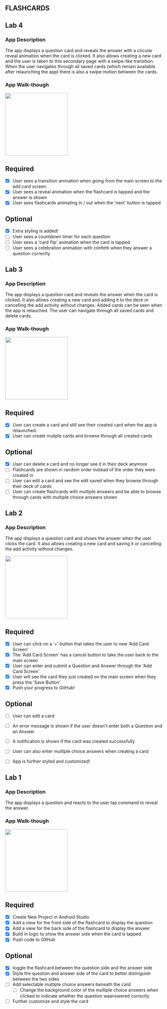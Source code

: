 ## FLASHCARDS

## Lab 4

### App Description
The app displays a question card and reveals the answer with a circular reveal animation when the card is clicked. It also allows creating a new card and the user is taken to this secondary page with a swipe-like transition. When the user navigates through all saved cards (which remain available after relaunching the app) there is also a swipe motion between the cards.

### App Walk-though
<img src="http://g.recordit.co/CWpTW2xlbI.gif" width=200><br>

## Required
- [x] User sees a transition animation when going from the main screen to the add card screen.
- [x] User sees a reveal animation when the flashcard is tapped and the answer is shown
- [x] User sees flashcards animating in / out when the 'next' button is tapped

## Optional
- [x] Extra styling is added!
- [ ] User sees a countdown timer for each question
- [ ] User sees a 'card flip' animation when the card is tapped
- [ ] User sees a celebration animation with confetti when they answer a question correctly

## Lab 3

### App Description
The app displays a question card and reveals the answer when the card is clicked. It also allows creating a new card and adding it to the deck or cancelling the add activity without changes. Added cards can be seen when the app is relauched. The user can navigate through all saved cards and delete cards.

### App Walk-though
<img src="http://g.recordit.co/jlXQJ1PO84.gif" width=200><br>

## Required
- [x] User can create a card and still see their created card when the app is relaunched.
- [x] User can create muliple cards and browse through all created cards

## Optional
- [x] User can delete a card and no longer see it in their deck anymore
- [ ] Flashcards are shown in random order instead of the order they were created in
- [ ] User can edit a card and see the edit saved when they browse through their deck of cards
- [ ] User can create flashcards with multiple answers and be able to browse through cards with multiple choice answers shown

## Lab 2

### App Description
The app displays a question card and shows the answer when the user clicks the card. It also allows creating a new card and saving it or cancelling the add activity without changes. 

<img src="http://g.recordit.co/UoeEqvVbXy.gif" width=200><br>

## Required
- [x] User can click on a ‘+’ button that takes the user to new ‘Add Card Screen’
- [x] The 'Add Card Screen' has a cancel button to take the user back to the main screen
- [x] User can enter and submit a Question and Answer through the 'Add Card Screen'
- [x] User will see the card they just created on the main screen when they press the 'Save Button'
- [x] Push your progress to GitHub!

## Optional
- [ ] User can edit a card
- [ ] An error message is shown if the user doesn't enter both a Question and an Answer
- [ ] A notification is shown if the card was created successfully
- [ ] User can also enter multiple choice answers when creating a card
- [ ] App is further styled and customized!


## Lab 1

### App Description
The app displays a question and reacts to the user tap command to reveal the answer.

### App Walk-though
<img src="http://g.recordit.co/c5AGXQaRxK.gif" width=200><br>

## Required
- [x] Create New Project in Android Studio
- [x] Add a view for the front side of the flashcard to display the question
- [x] Add a view for the back side of the flashcard to display the answer
- [x] Build in logic to show the answer side when the card is tapped
- [x] Push code to GitHub
## Optional
- [x] toggle the flashcard between the question side and the answer side
- [x] Style the question and answer side of the card to better distinguish between the two sides
- [ ] Add selectable multiple choice answers beneath the card
   - [ ] Change the background color of the multiple choice answers when clicked to indicate whether the question waanswered correctly
- [ ] Further customize and style the card
